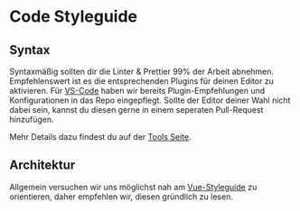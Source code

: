 # Code Styleguide

## Syntax

Syntaxmäßig sollten dir die Linter & Prettier 99% der Arbeit abnehmen. Empfehlenswert ist es die entsprechenden Plugins für deinen Editor zu aktivieren. Für [VS-Code](https://code.visualstudio.com/) haben wir bereits Plugin-Empfehlungen und Konfigurationen in das Repo eingepflegt. Sollte der Editor deiner Wahl nicht dabei sein, kannst du diesen gerne in einem seperaten Pull-Request hinzufügen.

Mehr Details dazu findest du auf der [Tools Seite](./2-Tools.md).

## Architektur

Allgemein versuchen wir uns möglichst nah am [Vue-Styleguide](https://vuejs.org/v2/style-guide/) zu orientieren, daher empfehlen wir, diesen gründlich zu lesen.
